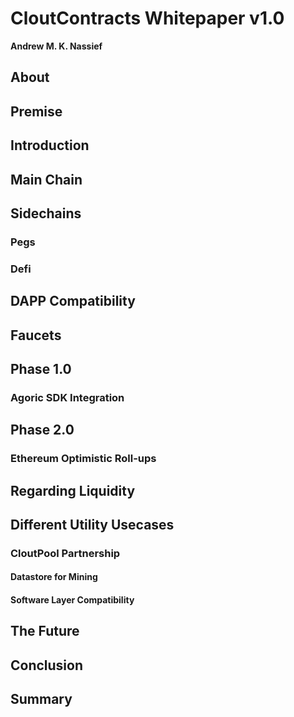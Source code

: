 # CloutContracts Whitepaper v1.0
**Andrew M. K. Nassief**

## About

## Premise

## Introduction

## Main Chain

## Sidechains

### Pegs

### Defi

## DAPP Compatibility

## Faucets

## Phase 1.0

### Agoric SDK Integration

## Phase 2.0

### Ethereum Optimistic Roll-ups

## Regarding Liquidity

## Different Utility Usecases

### CloutPool Partnership

#### Datastore for Mining

#### Software Layer Compatibility

## The Future

## Conclusion

## Summary
